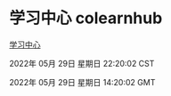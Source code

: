 # 学习中心 colearnhub
[学习中心](http://59.174.26.83:56308/colearnhub/)

2022年 05月 29日 星期日 22:20:02 CST

2022年 05月 29日 星期日 14:20:02 GMT
